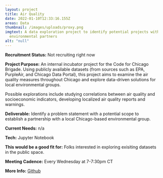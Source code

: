 ```yaml
---
layout: project
title: Air Quality
date: 2022-01-10T12:33:16.155Z
areas: Data
thumbnail: /images/uploads/proxy.png
imgtext: A data exploration project to identify potential projects with
  environmental partners
alt: "null"
---
```

**Recruitment Status:** Not recruiting right now

**Project Purpose:** An internal incubator project for the Code for Chicago Brigade. Using publicly available datasets (from sources such as EPA, PurpleAir, and Chicago Data Portal), this project aims to examine the air quality measures throughout Chicago and explore data-driven solutions for local environmental groups.

Possible explorations include studying correlations between air quality and socioeconomic indicators, developing localized air quality reports and warnings.

**Deliverable:** Identify a problem statement with a potential scope to establish a partnership with a local Chicago-based environmental group.

**Current Needs:** n/a

**Tech:** Jupyter Notebook

**This would be a good fit for:** Folks interested in exploring exisiting datasets in the public space.

**Meeting Cadence:** Every Wednesday at 7-7:30pm CT

**More Info:**
[Github](https://github.com/Code-For-Chicago/Air-Quality)
